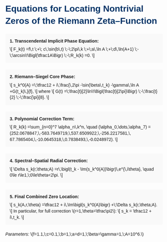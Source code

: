 <!DOCTYPE html>
<html lang="en">
<head>
  <meta charset="UTF-8">
  <title>Phase–Spectral Correction Equations for ζ(s) Zeros</title>
  <script src="https://polyfill.io/v3/polyfill.min.js?features=es6"></script>
  <script id="MathJax-script" async
    src="https://cdn.jsdelivr.net/npm/mathjax@3/es5/tex-mml-chtml.js">
  </script>
  <style>
    body { font-family: sans-serif; margin: 2em; line-height: 1.4; }
    h1, h2 { color: #003366; }
    .eq-block { margin: 1.5em 0; padding: 1em; background: #f9f9f9; border-radius: 4px; }
    .label { font-weight: bold; margin-bottom: .5em; display: block; }
  </style>
</head>
<body>

  <h1>Equations for Locating Nontrivial Zeros of the Riemann Zeta–Function</h1>

  <div class="eq-block">
    <span class="label">1. Transcendental Implicit Phase Equation:</span>
    \[
      F_k(t)
      =f\,t \;+\; c\,\sin(b\,t)
      \;-\;2\pi\,k
      \;+\;a\,\ln A
      \;+\;d\,\ln(A+1)
      \;-\;\arcsin\!\Bigl(\tfrac1A\Bigr)
      \;-\;R_k(k)
      =0.
    \]
  </div>

  <div class="eq-block">
    <span class="label">2. Riemann–Siegel Core Phase:</span>
    \[
      s_k^0(A)
      =\;\tfrac12
      + i\,\frac{\,2\pi
        -\sin(\beta\,t_k)
        -\gamma\,\ln A
        +G(t_k)\,}{f},
    \]
    where
    \[
      G(t)
      =\;\frac{t}{2}\ln\!\Bigl(\frac{t}{2\pi}\Bigr)
      \;-\;\frac{t}{2}
      \;-\;\frac{\pi}{8}.
    \]
  </div>

  <div class="eq-block">
    <span class="label">3. Polynomial Correction Term:</span>
    \[
      R_k(k)
      =\sum_{n=0}^7 \alpha_n\,k^n,
      \quad
      (\alpha_0,\dots,\alpha_7)
      =(252.0678847,\,-583.7649719,\,537.6509922,\,-256.2217581,\,
      67.7865404,\,-10.0645318,\,0.7838493,\,-0.0248972).
    \]
  </div>

  <div class="eq-block">
    <span class="label">4. Spectral–Spatial Radial Correction:</span>
    \[
      \Delta s_k(r,\theta;A)
      =r\,\bigl(t_k - \Im(s_k^0(A))\bigr)\,e^{\,i\theta},
      \quad
      0\le r\le1,\;0\le\theta<2\pi.
    \]
  </div>

  <div class="eq-block">
    <span class="label">5. Final Combined Zero Location:</span>
    \[
      s_k(A,r,\theta)
      =\tfrac12
      + i\,\Im\bigl(s_k^0(A)\bigr)
      +\;\Delta s_k(r,\theta;A).
    \]
    In particular, for full correction \(r=1,\theta=\tfrac\pi2\):
    \[
      s_k = \tfrac12 + i\,t_k.
    \]
  </div>

  <p>
    <em>Parameters:</em>
    \(f=1.1,\;c=0.1,\;b=1,\;a=d=1,\;\beta=\gamma=1,\;A=10^6.\)
  </p>

</body>
</html>
